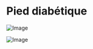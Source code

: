 # Pied diabétique

![Image](.//media/endo/Scan_0001.jpg)

![Image](.//media/endo/Scan_0001_verso.jpg)
